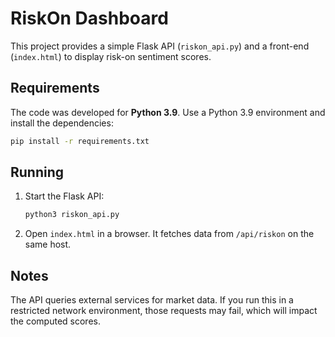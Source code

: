 # RiskOn Dashboard

This project provides a simple Flask API (`riskon_api.py`) and a front-end (`index.html`) to display risk-on sentiment scores.

## Requirements

The code was developed for **Python 3.9**. Use a Python 3.9 environment and install the dependencies:

```bash
pip install -r requirements.txt
```

## Running

1. Start the Flask API:
   ```bash
   python3 riskon_api.py
   ```
2. Open `index.html` in a browser. It fetches data from `/api/riskon` on the same host.

## Notes

The API queries external services for market data. If you run this in a restricted network environment, those requests may fail, which will impact the computed scores.
